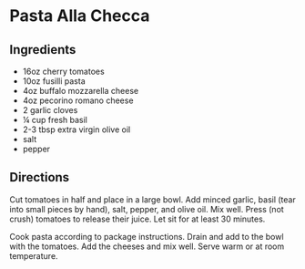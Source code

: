 # Pasta Alla Checca

## Ingredients

- 16oz cherry tomatoes
- 10oz fusilli pasta
- 4oz buffalo mozzarella cheese
- 4oz pecorino romano cheese
- 2 garlic cloves
- ¼ cup fresh basil
- 2-3 tbsp extra virgin olive oil
- salt
- pepper

## Directions

Cut tomatoes in half and place in a large bowl. Add minced garlic, basil (tear
into small pieces by hand), salt, pepper, and olive oil. Mix well. Press (not
crush) tomatoes to release their juice. Let sit for at least 30 minutes.

Cook pasta according to package instructions. Drain and add to the bowl with
the tomatoes. Add the cheeses and mix well. Serve warm or at room temperature.
